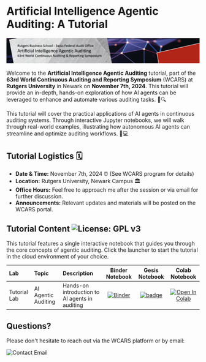# Artificial Intelligence Agentic Auditing: A Tutorial

![Symposium Banner](banner.jpg)

Welcome to the **Artificial Intelligence Agentic Auditing** tutorial, part of the **63rd World Continuous Auditing and Reporting Symposium** (WCARS) at **Rutgers University** in Newark on **November 7th, 2024**. This tutorial will provide an in-depth, hands-on exploration of how AI agents can be leveraged to enhance and automate various auditing tasks. 🤖🔍

This tutorial will cover the practical applications of AI agents in continuous auditing systems. Through interactive Jupyter notebooks, we will walk through real-world examples, illustrating how autonomous AI agents can streamline and optimize auditing workflows. 🐍💻

## Tutorial Logistics 🗓️

- **Date & Time:** November 7th, 2024 ⏰ (See WCARS program for details)
- **Location:** Rutgers University, Newark Campus 🏛️
- **Office Hours:** Feel free to approach me after the session or via email for further discussion.
- **Announcements:** Relevant updates and materials will be posted on the WCARS portal.

## Tutorial Content ![License: GPL v3](https://img.shields.io/badge/License-GPLv3-blue.svg)

This tutorial features a single interactive notebook that guides you through the core concepts of agentic auditing. Click the launcher to start the tutorial in the cloud environment of your choice. 

| Lab           | Topic                     | Description                |  Binder Notebook  | Gesis Notebook | Colab Notebook    | 
|:--------------|:--------------------------|:---------------------------|:-----------------:|:-----------------:|:-----------------:|
| Tutorial Lab  | AI Agentic Auditing        | Hands-on introduction to AI agents in auditing | [![Binder](https://mybinder.org/badge_logo.svg)](https://mybinder.org/v2/gh/YourRepo/Agentic-Auditing/main?filepath=tutorial_lab%2Ftutorial_lab.ipynb) | [![badge](https://img.shields.io/badge/launch-gesis-F5A252.svg)](https://notebooks.gesis.org/binder/v2/gh/YourRepo/Agentic-Auditing/main?filepath=tutorial_lab%2Ftutorial_lab.ipynb) | [![Open In Colab](https://colab.research.google.com/assets/colab-badge.svg)](https://colab.research.google.com/github/YourRepo/Agentic-Auditing/blob/main/tutorial_lab/tutorial_lab.ipynb) |

## Questions?

Please don't hesitate to reach out via the WCARS platform or by email:

![Contact Email](https://github.com/YourRepo/Agentic-Auditing/blob/main/contact_email.png)
